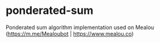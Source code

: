 # ponderated-sum
Ponderated sum algorithm implementation used on Mealou (https://m.me/Mealoubot | https://www.mealou.co)
